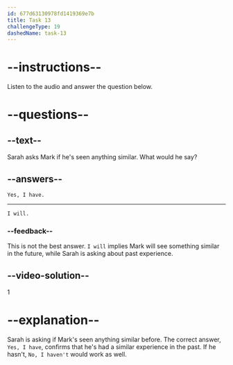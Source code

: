 ```yaml
---
id: 677d63130978fd1419369e7b
title: Task 13
challengeType: 19
dashedName: task-13
---
```


<!-- (audio) Sarah: I did, but the problem seems to be more than just the power connection. Have you seen anything similar? -->

<!-- SPEAKING -->

# --instructions--

Listen to the audio and answer the question below.

# --questions--

## --text--

Sarah asks Mark if he's seen anything similar. What would he say?

## --answers--

`Yes, I have.`

---

`I will.`

### --feedback--

This is not the best answer. `I will` implies Mark will see something similar in the future, while Sarah is asking about past experience.

## --video-solution--

1

# --explanation--

Sarah is asking if Mark's seen anything similar before. The correct answer, `Yes, I have`, confirms that he's had a similar experience in the past. If he hasn't, `No, I haven't` would work as well.
